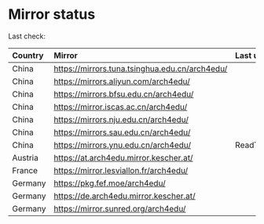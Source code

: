 <script src="./time.js"></script>
# Mirror status
Last check: <script type="text/javascript">localize(1692785883.9406853);</script>

|Country|Mirror|Last update|
|:------|:-----|:----------|
|China|https://mirrors.tuna.tsinghua.edu.cn/arch4edu/|<script type="text/javascript">localize(1692729065);</script>|
|China|https://mirrors.aliyun.com/arch4edu/|<script type="text/javascript">localize(1692685961);</script>|
|China|https://mirrors.bfsu.edu.cn/arch4edu/|<script type="text/javascript">localize(1692729065);</script>|
|China|https://mirror.iscas.ac.cn/arch4edu/|<script type="text/javascript">localize(1692729065);</script>|
|China|https://mirrors.nju.edu.cn/arch4edu/|<script type="text/javascript">localize(1692729065);</script>|
|China|https://mirrors.sau.edu.cn/arch4edu/|<script type="text/javascript">localize(1692729065);</script>|
|China|https://mirrors.ynu.edu.cn/arch4edu/|ReadTimeout|
|Austria|https://at.arch4edu.mirror.kescher.at/|<script type="text/javascript">localize(1692729065);</script>|
|France|https://mirror.lesviallon.fr/arch4edu/|<script type="text/javascript">localize(1692729065);</script>|
|Germany|https://pkg.fef.moe/arch4edu/|<script type="text/javascript">localize(1692729065);</script>|
|Germany|https://de.arch4edu.mirror.kescher.at/|<script type="text/javascript">localize(1692729065);</script>|
|Germany|https://mirror.sunred.org/arch4edu/|<script type="text/javascript">localize(1692729065);</script>|

<script src="./tablefilter/tablefilter.js"></script>
<script src="./table.js"></script>